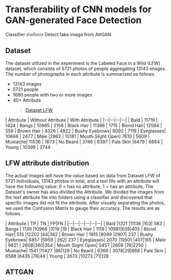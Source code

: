 # Transferability of CNN models for GAN-generated Face Detection

Classifier สำหรับการ Detect fake image from AttGAN  

## Dataset
The dataset utilized in the experiment is the Labeled Face in a Wild (LFW) dataset, which consists of 5721 photos of people aggregating 13143 images. The number of photographs in each attribute is summarized as follows.

-   13143 images
-   5721 people
-   1680 people with two or more images
-   40+ Attribute 
	> [Dataset LFW](http://vis-www.cs.umass.edu/lfw/),

| Attribute | Without Attribute | With Attribute | 
|--|--|--|--|
| Bald | 11719 | 1424
| Bangs | 10985 | 2158
| Black Hair | 11386 | 1715
| Blond Hair| 12584 | 559
| Brown Hair | 8326 | 4822
| Bushy Eyebrows| 6092 | 7119
| Eyeglasses| 10666  | 2477
| Male |2962  | 10181
| Mouth Slight Open| 7610 | 5609
| Mustache| 11536 | 1673
| No Beard | 3746 | 9397
| Pale Skin |6479  | 6664
| Young | 10399 | 2744


## LFW attribute distribution 
The actual images will have the value based on data from Dataset LFW of 5721 individuals, 13143 photos in total, and a text file with an attribute will have the following value: 0 = has no attribute, 1 = has an attribute, The Dataset's owner has also divided the Attribute. We divided the images from the text attribute file into folders using a classifier and discovered that specific images did not fit the attribute. After visually separating the photos, we used the Confusion Matrix to gauge their accuracy. The results are as follows.

| Attribute | TP | TN | FP|FN |
|--|--|--|--|--|--|
| Bald |1321  |11136 |103| 583
| Bangs | 1139  |10966 |1019 |19
| Black Hair |  1119 | 10981|638|405
| Blond Hair| 515  |12202 |44|382
| Brown Hair | 1915  |8089 |2907| 237
| Bushy Eyebrows|  6857 |5959 | 262| 237
| Eyeglasses| 2070  |10501 |407|165
| Male | 9821 | 2608|360|354
| Mouth Slight Open|  5457 |2608 |76|2250
| Mustache| 1541 |11427 |66|129
| No Beard | 6368 | 3078|29|668
| Pale Skin | 6588 |6435 |76|44
| Young | 2673  |10273 |71|126


## ATTGAN

